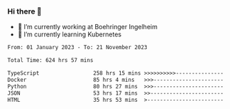 ### Hi there 👋
- 🔭 I’m currently working at Boehringer Ingelheim
- 🌱 I’m currently learning Kubernetes

 
<!--START_SECTION:waka-->

```txt
From: 01 January 2023 - To: 21 November 2023

Total Time: 624 hrs 57 mins

TypeScript                 258 hrs 15 mins >>>>>>>>>>---------------   41.33 %
Docker                     85 hrs 4 mins   >>>----------------------   13.61 %
Python                     80 hrs 27 mins  >>>----------------------   12.87 %
JSON                       53 hrs 17 mins  >>-----------------------   08.53 %
HTML                       35 hrs 53 mins  >------------------------   05.74 %
```

<!--END_SECTION:waka-->

 
